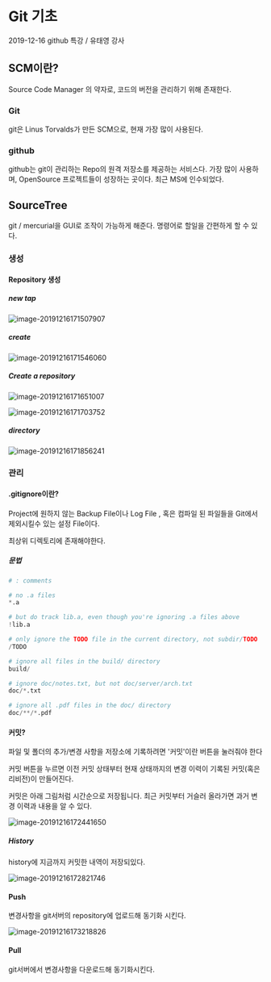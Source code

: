 # Git 기초

2019-12-16 github 특강 / 유태영 강사



## SCM이란?

Source Code Manager 의 약자로, 코드의 버전을 관리하기 위해 존재한다.



### Git

git은 Linus Torvalds가 만든 SCM으로, 현재 가장 많이 사용된다.



### github

github는 git이 관리하는 Repo의 원격 저장소를 제공하는 서비스다. 가장 많이 사용하며, OpenSource 프로젝트들이 성장하는 곳이다. 최근 MS에 인수되었다.



## SourceTree

git / mercurial을 GUI로 조작이 가능하게 해준다. 명령어로 할일을 간편하게 할 수 있다.

### 생성

#### Repository 생성

##### new tap

![image-20191216171507907](01_git기초_191216.assets/image-20191216171507907.png)



##### create

![image-20191216171546060](01_git기초_191216.assets/image-20191216171546060.png)



##### Create a repository

![image-20191216171651007](01_git기초_191216.assets/image-20191216171651007.png)



![image-20191216171703752](01_git기초_191216.assets/image-20191216171703752.png)



##### directory

![image-20191216171856241](01_git기초_191216.assets/image-20191216171856241.png)





### 관리

#### .gitignore이란?

Project에 원하지 않는 Backup File이나 Log File , 혹은 컴파일 된 파일들을 Git에서 제외시킬수 있는 설정 File이다.

최상위 디렉토리에 존재해야한다.

##### 문법

```python
# : comments

# no .a files
*.a

# but do track lib.a, even though you're ignoring .a files above
!lib.a

# only ignore the TODO file in the current directory, not subdir/TODO
/TODO

# ignore all files in the build/ directory
build/

# ignore doc/notes.txt, but not doc/server/arch.txt
doc/*.txt

# ignore all .pdf files in the doc/ directory
doc/**/*.pdf
```



#### 커밋? 

파일 및 폴더의 추가/변경 사항을 저장소에 기록하려면 '커밋'이란 버튼을 눌러줘야 한다

커밋 버튼을 누르면 이전 커밋 상태부터 현재 상태까지의 변경 이력이 기록된 커밋(혹은 리비전)이 만들어진다.

커밋은 아래 그림처럼 시간순으로 저장됩니다. 최근 커밋부터 거슬러 올라가면 과거 변경 이력과 내용을 알 수 있다.

![image-20191216172441650](01_git기초_191216.assets/image-20191216172441650.png)

##### History

history에 지금까지 커밋한 내역이 저장되있다.

![image-20191216172821746](01_git기초_191216.assets/image-20191216172821746.png)

#### Push

변경사항을 git서버의 repository에 업로드해 동기화 시킨다.

![image-20191216173218826](01_git기초_191216.assets/image-20191216173218826.png)

#### Pull

git서버에서 변경사항을 다운로드해 동기화시킨다.